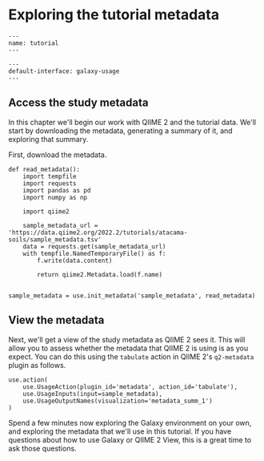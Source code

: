 # Exploring the tutorial metadata

```{usage-scope}
---
name: tutorial
---
```

```{usage-selector}
---
default-interface: galaxy-usage
---
```

## Access the study metadata

In this chapter we'll begin our work with QIIME 2 and the tutorial data. We'll
start by downloading the metadata, generating a summary of it, and exploring
that summary.

First, download the metadata.

```{usage}
def read_metadata():
    import tempfile
    import requests
    import pandas as pd
    import numpy as np

    import qiime2

    sample_metadata_url = 'https://data.qiime2.org/2022.2/tutorials/atacama-soils/sample_metadata.tsv'
    data = requests.get(sample_metadata_url)
    with tempfile.NamedTemporaryFile() as f:
        f.write(data.content)
        
        return qiime2.Metadata.load(f.name)


sample_metadata = use.init_metadata('sample_metadata', read_metadata)
```

## View the metadata

Next, we'll get a view of the study metadata as QIIME 2 sees it. This
will allow you to assess whether the metadata that QIIME 2 is using is as you
expect. You can do this using the `tabulate` action in QIIME 2's `q2-metadata`
plugin as follows.

```{usage}
use.action(
    use.UsageAction(plugin_id='metadata', action_id='tabulate'),
    use.UsageInputs(input=sample_metadata),
    use.UsageOutputNames(visualization='metadata_summ_1')
)
```

Spend a few minutes now exploring the Galaxy environment on your own, and
exploring the metadata that we'll use in this tutorial. If you have questions
about how to use Galaxy or QIIME 2 View, this is a great time to ask those
questions.

